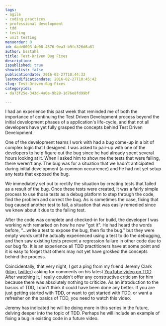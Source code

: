 ```yaml
---
tags:
- agile
- coding practices
- professional development
- tdd
- testing
- unit testing
menuorder: 0
id: dade0093-4e08-4576-9ea3-b9fc326d6a81
author: bsstahl
title: Test-Driven Bug Fixes
description: 
ispublished: true
showinlist: false
publicationdate: 2016-02-27T10:44:33
lastmodificationdate: 2016-02-27T10:45:42
slug: Test-Driven-Bug-Fixes
categoryids:
- da73f25e-343d-4a0e-9b28-1d76e8fd99bf

---
```


I had an experience this past week that reminded me of both the importance of continuing the Test Driven Development process beyond the initial development phases of a application's life-cycle, and that not all developers have yet fully grasped the concepts behind Test Driven Development.

One of the development teams I work with had a bug come-up in a bit of complex logic that I designed. I was asked to pair-up with one of the developers to help figure out the bug since he had already spent several hours looking at it. When I asked him to show me the tests that were failing, there weren't any. The bug was for a situation that we hadn't anticipated during initial development (a common occurrence) and he had not yet setup any tests that exposed the bug.

We immediately set out to rectify the situation by creating tests that failed as a result of the bug. Once these tests were created, it was a fairly simple process to use those tests as a debug platform to step through the code, find the problem and correct the bug. As is sometimes the case, fixing that bug caused another test to fail, a situation that was easily remedied since we knew about it due to the failing test.

After the code was complete and checked-in for build, the developer I was working with remarked on how he now "got it". He had heard the words before, "…write a test to expose the bug, then fix the bug." but they were empty words until he actually experienced using a test to do the debugging, and then saw existing tests prevent a regression failure in other code due to our bug fix. It is an experience all TDD practitioners have at some point and it is easy to forget that others may not yet have grokked the concepts behind the process.

Coincidentally, that very night, I got a ping from my friend Jeremy Clark ([blog](http://jeremybytes.blogspot.com), [twitter](http://twitter.com/jeremybytes)) asking for comments on his latest [YouTube video on TDD](https://youtu.be/l4xhTq4qmC0). After watching it, I really couldn't offer any constructive criticism for him because there was absolutely nothing to criticize. As an introduction to the basics of TDD, I don't think it could have been done any better. If you are just getting started with TDD, or want to get started with TDD, or want a refresher on the basics of TDD, you need to watch this video.

Jeremy has indicated he will be doing more in this series in the future, delving deeper into the topic of TDD. Perhaps he will include an example of fixing a bug in existing code in a future video.


